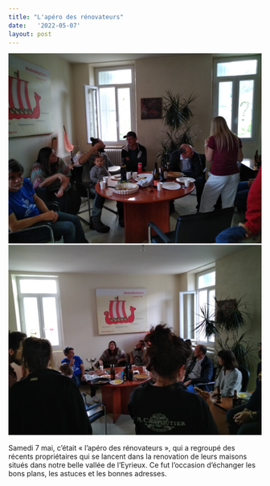 ```yaml
---
title: "L'apéro des rénovateurs"
date:   '2022-05-07'
layout: post
---
```


![apero-renovateur-01.jpg](apero-renovateur-01.jpg)
![apero-renovateur-02.jpg](apero-renovateur-02.jpg)

Samedi 7 mai, c’était « l’apéro des rénovateurs », qui a regroupé des récents propriétaires qui se lancent dans la renovation de leurs maisons situés dans notre belle vallée de l’Eyrieux. Ce fut l’occasion d’échanger les bons plans, les astuces et les bonnes adresses.